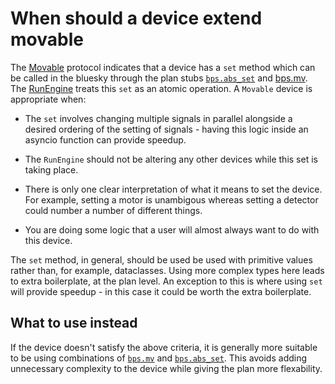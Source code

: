 # When should a device extend movable

The [Movable](#bluesky.protocols.Movable) protocol indicates that a device has a `set` method which can be called in the bluesky through the plan stubs [`bps.abs_set`](#bluesky.plan_stubs.abs_set) and [bps.mv](#bluesky.plan_stubs.mv). The [RunEngine](#bluesky.run_engine.RunEngine) treats this `set` as an atomic operation. A `Movable` device is appropriate when:

- The `set` involves changing multiple signals in parallel alongside a desired ordering of the setting of signals - having this logic inside an asyncio function can provide speedup.

- The `RunEngine` should not be altering any other devices while this set is taking place.

- There is only one clear interpretation of what it means to set the device. For example, setting a motor is unambigous whereas setting a detector could number a number of different things.

- You are doing some logic that a user will almost always want to do with this device.

The `set` method, in general, should be used be used with primitive values rather than, for example, dataclasses. Using more complex types here leads to extra boilerplate, at the plan level. An exception to this is where using `set` will provide speedup - in this case it could be worth the extra boilerplate.

## What to use instead

If the device doesn't satisfy the above criteria, it is generally more suitable to be using combinations of [`bps.mv`](#bluesky.plan_stubs.mv) and [`bps.abs_set`](#bluesky.plan_stubs.abs_set). This avoids adding unnecessary complexity to the device while giving the plan more flexability.
